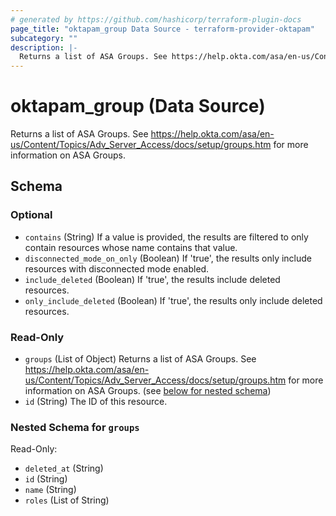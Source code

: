 ```yaml
---
# generated by https://github.com/hashicorp/terraform-plugin-docs
page_title: "oktapam_group Data Source - terraform-provider-oktapam"
subcategory: ""
description: |-
  Returns a list of ASA Groups. See https://help.okta.com/asa/en-us/Content/Topics/AdvServerAccess/docs/setup/groups.htm for more information on ASA Groups.
---
```


# oktapam_group (Data Source)

Returns a list of ASA Groups. See https://help.okta.com/asa/en-us/Content/Topics/Adv_Server_Access/docs/setup/groups.htm for more information on ASA Groups.



<!-- schema generated by tfplugindocs -->
## Schema

### Optional

- `contains` (String) If a value is provided, the results are filtered to only contain resources whose name contains that value.
- `disconnected_mode_on_only` (Boolean) If 'true', the results only include resources with disconnected mode enabled.
- `include_deleted` (Boolean) If 'true', the results include deleted resources.
- `only_include_deleted` (Boolean) If 'true', the results only include deleted resources.

### Read-Only

- `groups` (List of Object) Returns a list of ASA Groups. See https://help.okta.com/asa/en-us/Content/Topics/Adv_Server_Access/docs/setup/groups.htm for more information on ASA Groups. (see [below for nested schema](#nestedatt--groups))
- `id` (String) The ID of this resource.

<a id="nestedatt--groups"></a>
### Nested Schema for `groups`

Read-Only:

- `deleted_at` (String)
- `id` (String)
- `name` (String)
- `roles` (List of String)


